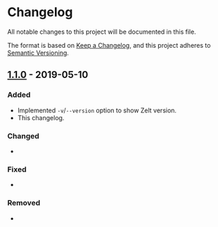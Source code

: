 # Changelog

All notable changes to this project will be documented in this file.

The format is based on [Keep a Changelog](https://keepachangelog.com/en/1.0.0/),
and this project adheres to [Semantic Versioning](https://semver.org/spec/v2.0.0.html).

## [1.1.0][] - 2019-05-10

### Added

  - Implemented `-v`/`--version` option to show Zelt version.
  - This changelog.

### Changed

  -

### Fixed

  -

### Removed

  -

[1.1.0]: https://github.com/zalando-incubator/zelt/compare/aca82a82608a931fe9d34b0271102feac0ee7e28...v1.1.0
